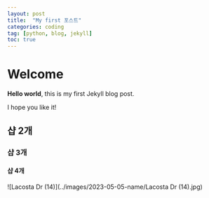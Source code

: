 ```yaml
---
layout: post
title:  "My first 포스트"
categories: coding
tag: [python, blog, jekyll]
toc: true
---
```


# Welcome

**Hello world**, this is my first Jekyll blog post.

I hope you like it!



## 샵 2개





### 샵 3개





#### 샵 4개



![Lacosta Dr (14)](../images/2023-05-05-name/Lacosta Dr (14).jpg)